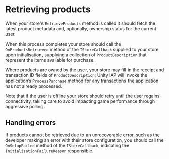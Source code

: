 Retrieving products
===================

When your store's ``RetrieveProducts`` method is called it should fetch the latest product metadata and, optionally, ownership status for the current user.

When this process completes your store should call the ``OnProductsRetrieved`` method of the ``IStoreCallback`` supplied to your store upon initialisation, supplying a collection of ``ProductDescription`` that represent the items available for purchase.

Where products are owned by the user, your store may fill in the receipt and transaction ID fields of ``ProductDescription``; Unity IAP will invoke the application’s ``ProcessPurchase`` method for any transactions the application has not already processed.

Note that if the user is offline your store should retry until the user regains connectivity, taking care to avoid impacting game performance through aggressive polling.

Handling errors
---------------

If products cannot be retrieved due to an unrecoverable error, such as the developer making an error with their store configuration, you should call the ``OnSetupFailed`` method of the ``IStoreCallback``, indicating the ``InitializationFailureReason`` responsible.

